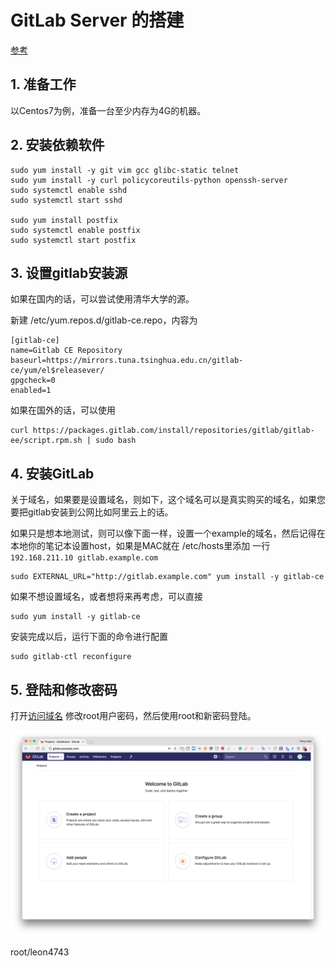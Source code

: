 # GitLab Server 的搭建

[参考](https://about.gitlab.com/installation)

## 1. 准备工作

以Centos7为例，准备一台至少内存为4G的机器。

## 2. 安装依赖软件

```shell
sudo yum install -y git vim gcc glibc-static telnet
sudo yum install -y curl policycoreutils-python openssh-server
sudo systemctl enable sshd
sudo systemctl start sshd

sudo yum install postfix
sudo systemctl enable postfix
sudo systemctl start postfix
```

## 3. 设置gitlab安装源

如果在国内的话，可以尝试使用清华大学的源。

新建 /etc/yum.repos.d/gitlab-ce.repo，内容为

```shell
[gitlab-ce]
name=Gitlab CE Repository
baseurl=https://mirrors.tuna.tsinghua.edu.cn/gitlab-ce/yum/el$releasever/
gpgcheck=0
enabled=1
```

如果在国外的话，可以使用

```shell
curl https://packages.gitlab.com/install/repositories/gitlab/gitlab-ee/script.rpm.sh | sudo bash
```

## 4. 安装GitLab

关于域名，如果要是设置域名，则如下，这个域名可以是真实购买的域名，如果您要把gitlab安装到公网比如阿里云上的话。

如果只是想本地测试，则可以像下面一样，设置一个example的域名，然后记得在本地你的笔记本设置host，如果是MAC就在 /etc/hosts里添加 一行 `192.168.211.10 gitlab.example.com`  

```shell
sudo EXTERNAL_URL="http://gitlab.example.com" yum install -y gitlab-ce
```

如果不想设置域名，或者想将来再考虑，可以直接

```shell
sudo yum install -y gitlab-ce
```

安装完成以后，运行下面的命令进行配置

```shell
sudo gitlab-ctl reconfigure
```

## 5. 登陆和修改密码

打开[访问域名](http://gitlab.example.com/) 修改root用户密码，然后使用root和新密码登陆。

![gitlab](img/gitlab-1.png)

root/leon4743
